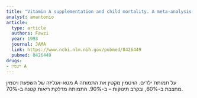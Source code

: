 ```yaml
---
title: "Vitamin A supplementation and child mortality. A meta-analysis. "
analyst: amantonio
article:
  type: article
  authors: Fawzi
  year: 1993
  journal: JAMA
  link: https://www.ncbi.nlm.nih.gov/pubmed/8426449
  pubmed: 8426449
drugs:
- ויטמין A
---
```


מטא-אנליזה של השפעת ויטמין A על תמותת ילדים. הויטמין מקטין את התמותה מחצבת ב-60%, ובקרב תינוקות – ב-90%. התמותה מדלקת ריאות קטנה ב-70%.
